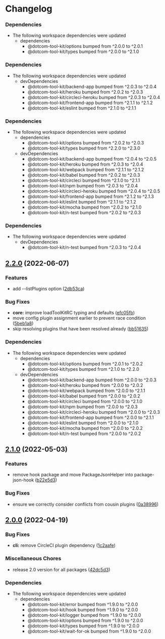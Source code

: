 # Changelog

### Dependencies

* The following workspace dependencies were updated
  * dependencies
    * @dotcom-tool-kit/options bumped from ^2.0.0 to ^2.0.1
    * @dotcom-tool-kit/types bumped from ^2.0.0 to ^2.1.0

### Dependencies

* The following workspace dependencies were updated
  * devDependencies
    * @dotcom-tool-kit/backend-app bumped from ^2.0.3 to ^2.0.4
    * @dotcom-tool-kit/heroku bumped from ^2.0.2 to ^2.0.3
    * @dotcom-tool-kit/circleci-heroku bumped from ^2.0.3 to ^2.0.4
    * @dotcom-tool-kit/frontend-app bumped from ^2.1.1 to ^2.1.2
    * @dotcom-tool-kit/eslint bumped from ^2.1.0 to ^2.1.1

### Dependencies

* The following workspace dependencies were updated
  * dependencies
    * @dotcom-tool-kit/options bumped from ^2.0.2 to ^2.0.3
    * @dotcom-tool-kit/types bumped from ^2.2.0 to ^2.3.0
  * devDependencies
    * @dotcom-tool-kit/backend-app bumped from ^2.0.4 to ^2.0.5
    * @dotcom-tool-kit/heroku bumped from ^2.0.3 to ^2.0.4
    * @dotcom-tool-kit/webpack bumped from ^2.1.1 to ^2.1.2
    * @dotcom-tool-kit/babel bumped from ^2.0.2 to ^2.0.3
    * @dotcom-tool-kit/circleci bumped from ^2.1.0 to ^2.1.1
    * @dotcom-tool-kit/npm bumped from ^2.0.3 to ^2.0.4
    * @dotcom-tool-kit/circleci-heroku bumped from ^2.0.4 to ^2.0.5
    * @dotcom-tool-kit/frontend-app bumped from ^2.1.2 to ^2.1.3
    * @dotcom-tool-kit/eslint bumped from ^2.1.1 to ^2.1.2
    * @dotcom-tool-kit/mocha bumped from ^2.0.2 to ^2.1.0
    * @dotcom-tool-kit/n-test bumped from ^2.0.2 to ^2.0.3

### Dependencies

* The following workspace dependencies were updated
  * devDependencies
    * @dotcom-tool-kit/n-test bumped from ^2.0.3 to ^2.0.4

## [2.2.0](https://github.com/Financial-Times/dotcom-tool-kit/compare/dotcom-tool-kit-v2.1.0...dotcom-tool-kit-v2.2.0) (2022-06-07)


### Features

* add --listPlugins option ([2db53ca](https://github.com/Financial-Times/dotcom-tool-kit/commit/2db53ca2b14d307644beda46c86114645a1aa285))


### Bug Fixes

* **core:** improve loadToolKitRC typing and defaults ([efc05fb](https://github.com/Financial-Times/dotcom-tool-kit/commit/efc05fb3e0c0abac74d5545d5a10ff18e04439cb))
* move config plugin assignment earlier to prevent race condition ([5beb1a8](https://github.com/Financial-Times/dotcom-tool-kit/commit/5beb1a8c6c8ec6490285e2ea857e1874e0d13efa))
* skip resolving plugins that have been resolved already ([bb51635](https://github.com/Financial-Times/dotcom-tool-kit/commit/bb516357b420619f6a2135323f340ea4a54ad1b7))


### Dependencies

* The following workspace dependencies were updated
  * dependencies
    * @dotcom-tool-kit/options bumped from ^2.0.1 to ^2.0.2
    * @dotcom-tool-kit/types bumped from ^2.1.0 to ^2.2.0
  * devDependencies
    * @dotcom-tool-kit/backend-app bumped from ^2.0.0 to ^2.0.3
    * @dotcom-tool-kit/heroku bumped from ^2.0.0 to ^2.0.2
    * @dotcom-tool-kit/webpack bumped from ^2.0.0 to ^2.1.1
    * @dotcom-tool-kit/babel bumped from ^2.0.0 to ^2.0.2
    * @dotcom-tool-kit/circleci bumped from ^2.0.0 to ^2.1.0
    * @dotcom-tool-kit/npm bumped from ^2.0.0 to ^2.0.3
    * @dotcom-tool-kit/circleci-heroku bumped from ^2.0.0 to ^2.0.3
    * @dotcom-tool-kit/frontend-app bumped from ^2.0.0 to ^2.1.1
    * @dotcom-tool-kit/eslint bumped from ^2.0.0 to ^2.1.0
    * @dotcom-tool-kit/mocha bumped from ^2.0.0 to ^2.0.2
    * @dotcom-tool-kit/n-test bumped from ^2.0.0 to ^2.0.2

## [2.1.0](https://github.com/Financial-Times/dotcom-tool-kit/compare/dotcom-tool-kit-v2.0.0...dotcom-tool-kit-v2.1.0) (2022-05-03)


### Features

* remove hook package and move PackageJsonHelper into package-json-hook ([b22e5d3](https://github.com/Financial-Times/dotcom-tool-kit/commit/b22e5d36ebfdc50cfa57586489a1107e35631bcc))


### Bug Fixes

* ensure we correctly consider conflicts from cousin plugins ([0a38996](https://github.com/Financial-Times/dotcom-tool-kit/commit/0a389967f6b1f2181e2d76935392c4b1a658c27b))

## [2.0.0](https://github.com/Financial-Times/dotcom-tool-kit/compare/dotcom-tool-kit-v1.9.0...dotcom-tool-kit-v2.0.0) (2022-04-19)


### Bug Fixes

* **cli:** remove CircleCI plugin dependency ([1c2aafe](https://github.com/Financial-Times/dotcom-tool-kit/commit/1c2aafe4d598ba9dc4b15ae5b5fab355adf37e5f))


### Miscellaneous Chores

* release 2.0 version for all packages ([42dc5d3](https://github.com/Financial-Times/dotcom-tool-kit/commit/42dc5d39bf330b9bca4121d062470904f9c6918d))


### Dependencies

* The following workspace dependencies were updated
  * dependencies
    * @dotcom-tool-kit/error bumped from ^1.9.0 to ^2.0.0
    * @dotcom-tool-kit/hook bumped from ^1.9.0 to ^2.0.0
    * @dotcom-tool-kit/logger bumped from ^1.9.0 to ^2.0.0
    * @dotcom-tool-kit/options bumped from ^1.9.0 to ^2.0.0
    * @dotcom-tool-kit/types bumped from ^1.9.0 to ^2.0.0
    * @dotcom-tool-kit/wait-for-ok bumped from ^1.9.0 to ^2.0.0
